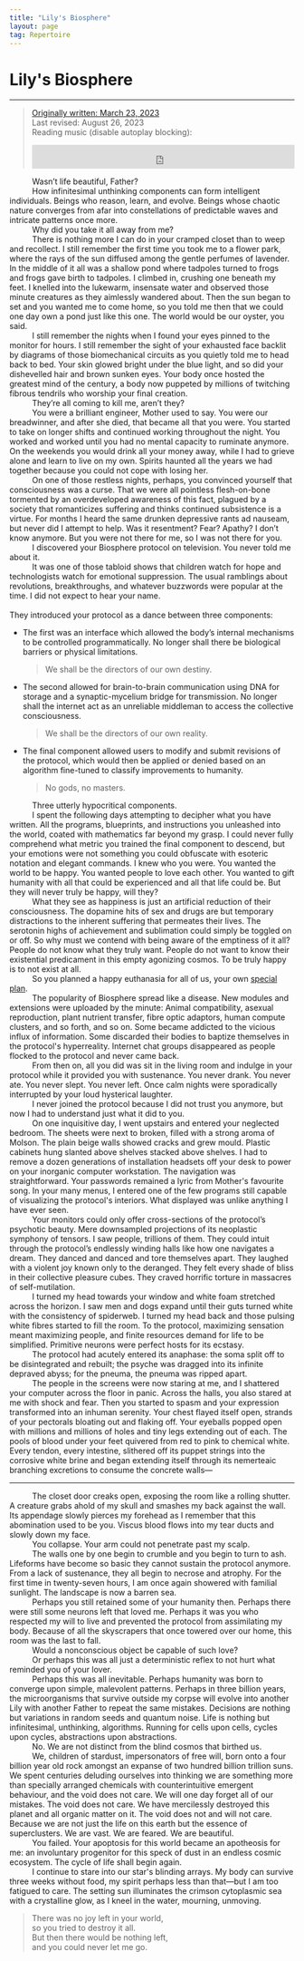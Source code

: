 ```yaml
---
title: "Lily's Biosphere"
layout: page
tag: Repertoire
---
```


# Lily's Biosphere

---

<style>
  p:not(blockquote > p) {
    text-indent: 40px;
    margin: 0;
  }
  footer {
    display: none;
  }
</style>

> [Originally written: March 23, 2023](/assets/media/lilys-biosphere-original.txt)  
> Last revised: August 26, 2023 <br />
> Reading music (disable autoplay blocking):
>
> <iframe style="border: 0; width: 100%; height: 42px;" src="https://bandcamp.com/EmbeddedPlayer/album=4266696895/size=small/bgcol=333333/linkcol=c990ff/transparent=true/" seamless><a href="https://bvdub.bandcamp.com/album/we-were-the-sun">We Were the Sun by bvdub | Brock Van Wey</a></iframe>

Wasn’t life beautiful, Father?

How infinitesimal unthinking components can form intelligent individuals. Beings who reason, learn, and evolve. Beings whose chaotic nature converges from afar into constellations of predictable waves and intricate patterns once more.

Why did you take it all away from me?

There is nothing more I can do in your cramped closet than to weep and recollect. I still remember the first time you took me to a flower park, where the rays of the sun diffused among the gentle perfumes of lavender. In the middle of it all was a shallow pond where tadpoles turned to frogs and frogs gave birth to tadpoles. I climbed in, crushing one beneath my feet. I knelled into the lukewarm, insensate water and observed those minute creatures as they aimlessly wandered about. Then the sun began to set and you wanted me to come home, so you told me then that we could one day own a pond just like this one. The world would be our oyster, you said.

I still remember the nights when I found your eyes pinned to the monitor for hours. I still remember the sight of your exhausted face backlit by diagrams of those biomechanical circuits as you quietly told me to head back to bed. Your skin glowed bright under the blue light, and so did your dishevelled hair and brown sunken eyes. Your body once hosted the greatest mind of the century, a body now puppeted by millions of twitching fibrous tendrils who worship your final creation.

They’re all coming to kill me, aren’t they?

You were a brilliant engineer, Mother used to say. You were our breadwinner, and after she died, that became all that you were. You started to take on longer shifts and continued working throughout the night. You worked and worked until you had no mental capacity to ruminate anymore. On the weekends you would drink all your money away, while I had to grieve alone and learn to live on my own. Spirits haunted all the years we had together because you could not cope with losing her.

On one of those restless nights, perhaps, you convinced yourself that consciousness was a curse. That we were all pointless flesh-on-bone tormented by an overdeveloped awareness of this fact, plagued by a society that romanticizes suffering and thinks continued subsistence is a virtue. For months I heard the same drunken depressive rants ad nauseam, but never did I attempt to help. Was it resentment? Fear? Apathy? I don’t know anymore. But you were not there for me, so I was not there for you.

I discovered your Biosphere protocol on television. You never told me about it.

It was one of those tabloid shows that children watch for hope and technologists watch for emotional suppression. The usual ramblings about revolutions, breakthroughs, and whatever buzzwords were popular at the time. I did not expect to hear your name.<br /><br /> They introduced your protocol as a dance between three components:

- The first was an interface which allowed the body’s internal mechanisms to be controlled programmatically. No longer shall there be biological barriers or physical limitations.
  > We shall be the directors of our own destiny.
- The second allowed for brain-to-brain communication using DNA for storage and a synaptic-mycelium bridge for transmission. No longer shall the internet act as an unreliable middleman to access the collective consciousness.
  > We shall be the directors of our own reality.
- The final component allowed users to modify and submit revisions of the protocol, which would then be applied or denied based on an algorithm fine-tuned to classify improvements to humanity.
  > No gods, no masters.

Three utterly hypocritical components.

I spent the following days attempting to decipher what you have written. All the programs, blueprints, and instructions you unleashed into the world, coated with mathematics far beyond my grasp. I could never fully comprehend what metric you trained the final component to descend, but your emotions were not something you could obfuscate with esoteric notation and elegant commands. I knew who you were. You wanted the world to be happy. You wanted people to love each other. You wanted to gift humanity with all that could be experienced and all that life could be. But they will never truly be happy, will they?

What they see as happiness is just an artificial reduction of their consciousness. The dopamine hits of sex and drugs are but temporary distractions to the inherent suffering that permeates their lives. The serotonin highs of achievement and sublimation could simply be toggled on or off. So why must we contend with being aware of the emptiness of it all? People do not know what they truly want. People do not want to know their existential predicament in this empty agonizing cosmos. To be truly happy is to not exist at all.

So you planned a happy euthanasia for all of us, your own [special plan](https://www.youtube.com/watch?v=lxZpEFJhO6k).

The popularity of Biosphere spread like a disease. New modules and extensions were uploaded by the minute: Animal compatibility, asexual reproduction, plant nutrient transfer, fibre optic adaptors, human compute clusters, and so forth, and so on. Some became addicted to the vicious influx of information. Some discarded their bodies to baptize themselves in the protocol's hyperreality. Internet chat groups disappeared as people flocked to the protocol and never came back.

From then on, all you did was sit in the living room and indulge in your protocol while it provided you with sustenance. You never drank. You never ate. You never slept. You never left. Once calm nights were sporadically interrupted by your loud hysterical laughter.

I never joined the protocol because I did not trust you anymore, but now I had to understand just what it did to you.

On one inquisitive day, I went upstairs and entered your neglected bedroom. The sheets were next to broken, filled with a strong aroma of Molson. The plain beige walls showed cracks and grew mould. Plastic cabinets hung slanted above shelves stacked above shelves. I had to remove a dozen generations of installation headsets off your desk to power on your inorganic computer workstation. The navigation was straightforward. Your passwords remained a lyric from Mother's favourite song. In your many menus, I entered one of the few programs still capable of visualizing the protocol's interiors. What displayed was unlike anything I have ever seen.

Your monitors could only offer cross-sections of the protocol’s psychotic beauty. Mere downsampled projections of its neoplastic symphony of tensors. I saw people, trillions of them. They could intuit through the protocol’s endlessly winding halls like how one navigates a dream. They danced and danced and tore themselves apart. They laughed with a violent joy known only to the deranged. They felt every shade of bliss in their collective pleasure cubes. They craved horrific torture in massacres of self-mutilation.

I turned my head towards your window and white foam stretched across the horizon. I saw men and dogs expand until their guts turned white with the consistency of spiderweb. I turned my head back and those pulsing white fibres started to fill the room. To the protocol, maximizing sensation meant maximizing people, and finite resources demand for life to be simplified. Primitive neurons were perfect hosts for its ecstasy.

The protocol had acutely entered its anaphase: the soma split off to be disintegrated and rebuilt; the psyche was dragged into its infinite depraved abyss; for the pneuma, the pneuma was ripped apart.

The people in the screens were now staring at me, and I shattered your computer across the floor in panic. Across the halls, you also stared at me with shock and fear. Then you started to spasm and your expression transformed into an inhuman serenity. Your chest flayed itself open, strands of your pectorals bloating out and flaking off. Your eyeballs popped open with millions and millions of holes and tiny legs extending out of each. The pools of blood under your feet quivered from red to pink to chemical white. Every tendon, every intestine, slithered off its puppet strings into the corrosive white brine and began extending itself through its nemerteaic branching excretions to consume the concrete walls—

---

The closet door creaks open, exposing the room like a rolling shutter. A creature grabs ahold of my skull and smashes my back against the wall. Its appendage slowly pierces my forehead as I remember that this abomination used to be you. Viscus blood flows into my tear ducts and slowly down my face.

You collapse. Your arm could not penetrate past my scalp.

The walls one by one begin to crumble and you begin to turn to ash. Lifeforms have become so basic they cannot sustain the protocol anymore. From a lack of sustenance, they all begin to necrose and atrophy. For the first time in twenty-seven hours, I am once again showered with familial sunlight. The landscape is now a barren sea.

Perhaps you still retained some of your humanity then. Perhaps there were still some neurons left that loved me. Perhaps it was you who respected my will to live and prevented the protocol from assimilating my body. Because of all the skyscrapers that once towered over our home, this room was the last to fall.

Would a nonconscious object be capable of such love?

Or perhaps this was all just a deterministic reflex to not hurt what reminded you of your lover.

Perhaps this was all inevitable. Perhaps humanity was born to converge upon simple, malevolent patterns. Perhaps in three billion years, the microorganisms that survive outside my corpse will evolve into another Lily with another Father to repeat the same mistakes. Decisions are nothing but variations in random seeds and quantum noise. Life is nothing but infinitesimal, unthinking, algorithms. Running for cells upon cells, cycles upon cycles, abstractions upon abstractions.

No. We are not distinct from the blind cosmos that birthed us.

We, children of stardust, impersonators of free will, born onto a four billion year old rock amongst an expanse of two hundred billion trillion suns. We spent centuries deluding ourselves into thinking we are something more than specially arranged chemicals with counterintuitive emergent behaviour, and the void does not care. We will one day forget all of our mistakes. The void does not care. We have mercilessly destroyed this planet and all organic matter on it. The void does not and will not care. Because we are not just the life on this earth but the essence of superclusters. We are vast. We are feared. We are beautiful.

You failed. Your apoptosis for this world became an apotheosis for me: an involuntary progenitor for this speck of dust in an endless cosmic ecosystem. The cycle of life shall begin again.

I continue to stare into our star's blinding arrays. My body can survive three weeks without food, my spirit perhaps less than that—but I am too fatigued to care. The setting sun illuminates the crimson cytoplasmic sea with a crystalline glow, as I kneel in the water, mourning, unmoving.

> There was no joy left in your world, <br />
> so you tried to destroy it all. <br />
> But then there would be nothing left, <br />
> and you could never let me go.<br />
